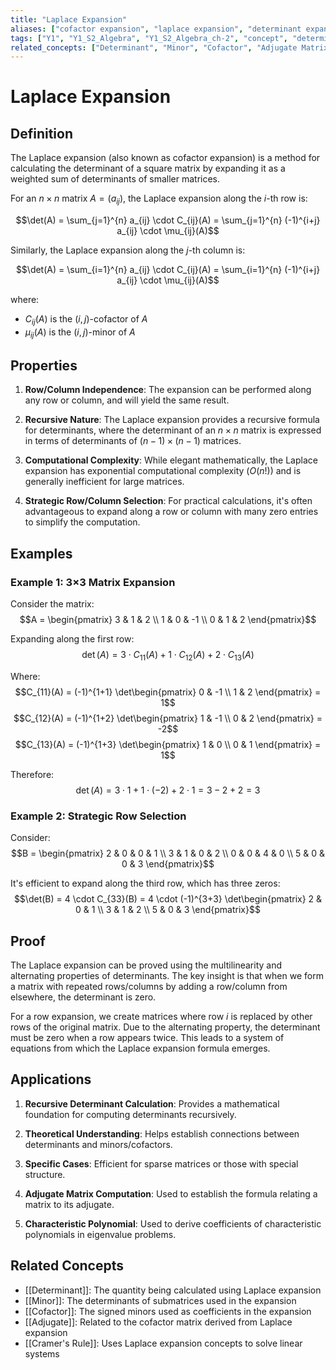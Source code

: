 ```yaml
---
title: "Laplace Expansion"
aliases: ["cofactor expansion", "laplace expansion", "determinant expansion"]
tags: ["Y1", "Y1_S2_Algebra", "Y1_S2_Algebra_ch-2", "concept", "determinant", "matrix", "minor", "cofactor", "adjugate-matrix", "cramer-s-rule", "linear-algebra", "matrix-theory"]
related_concepts: ["Determinant", "Minor", "Cofactor", "Adjugate Matrix", "Cramer's Rule", "Field"]
---
```


# Laplace Expansion

## Definition
The Laplace expansion (also known as cofactor expansion) is a method for calculating the determinant of a square matrix by expanding it as a weighted sum of determinants of smaller matrices. 

For an $n \times n$ matrix $A = (a_{ij})$, the Laplace expansion along the $i$-th row is:

$$\det(A) = \sum_{j=1}^{n} a_{ij} \cdot C_{ij}(A) = \sum_{j=1}^{n} (-1)^{i+j} a_{ij} \cdot \mu_{ij}(A)$$

Similarly, the Laplace expansion along the $j$-th column is:

$$\det(A) = \sum_{i=1}^{n} a_{ij} \cdot C_{ij}(A) = \sum_{i=1}^{n} (-1)^{i+j} a_{ij} \cdot \mu_{ij}(A)$$

where:
- $C_{ij}(A)$ is the $(i,j)$-cofactor of $A$
- $\mu_{ij}(A)$ is the $(i,j)$-minor of $A$

## Properties
1. **Row/Column Independence**: The expansion can be performed along any row or column, and will yield the same result.

2. **Recursive Nature**: The Laplace expansion provides a recursive formula for determinants, where the determinant of an $n \times n$ matrix is expressed in terms of determinants of $(n-1) \times (n-1)$ matrices.

3. **Computational Complexity**: While elegant mathematically, the Laplace expansion has exponential computational complexity ($O(n!)$) and is generally inefficient for large matrices.

4. **Strategic Row/Column Selection**: For practical calculations, it's often advantageous to expand along a row or column with many zero entries to simplify the computation.

## Examples
### Example 1: 3×3 Matrix Expansion
Consider the matrix:
$$A = \begin{pmatrix} 3 & 1 & 2 \\ 1 & 0 & -1 \\ 0 & 1 & 2 \end{pmatrix}$$

Expanding along the first row:
$$\det(A) = 3 \cdot C_{11}(A) + 1 \cdot C_{12}(A) + 2 \cdot C_{13}(A)$$

Where:
$$C_{11}(A) = (-1)^{1+1} \det\begin{pmatrix} 0 & -1 \\ 1 & 2 \end{pmatrix} = 1$$
$$C_{12}(A) = (-1)^{1+2} \det\begin{pmatrix} 1 & -1 \\ 0 & 2 \end{pmatrix} = -2$$
$$C_{13}(A) = (-1)^{1+3} \det\begin{pmatrix} 1 & 0 \\ 0 & 1 \end{pmatrix} = 1$$

Therefore:
$$\det(A) = 3 \cdot 1 + 1 \cdot (-2) + 2 \cdot 1 = 3 - 2 + 2 = 3$$

### Example 2: Strategic Row Selection
Consider:
$$B = \begin{pmatrix} 2 & 0 & 0 & 1 \\ 3 & 1 & 0 & 2 \\ 0 & 0 & 4 & 0 \\ 5 & 0 & 0 & 3 \end{pmatrix}$$

It's efficient to expand along the third row, which has three zeros:
$$\det(B) = 4 \cdot C_{33}(B) = 4 \cdot (-1)^{3+3} \det\begin{pmatrix} 2 & 0 & 1 \\ 3 & 1 & 2 \\ 5 & 0 & 3 \end{pmatrix}$$

## Proof
The Laplace expansion can be proved using the multilinearity and alternating properties of determinants. The key insight is that when we form a matrix with repeated rows/columns by adding a row/column from elsewhere, the determinant is zero.

For a row expansion, we create matrices where row $i$ is replaced by other rows of the original matrix. Due to the alternating property, the determinant must be zero when a row appears twice. This leads to a system of equations from which the Laplace expansion formula emerges.

## Applications
1. **Recursive Determinant Calculation**: Provides a mathematical foundation for computing determinants recursively.

2. **Theoretical Understanding**: Helps establish connections between determinants and minors/cofactors.

3. **Specific Cases**: Efficient for sparse matrices or those with special structure.

4. **Adjugate Matrix Computation**: Used to establish the formula relating a matrix to its adjugate.

5. **Characteristic Polynomial**: Used to derive coefficients of characteristic polynomials in eigenvalue problems.

## Related Concepts
- [[Determinant]]: The quantity being calculated using Laplace expansion
- [[Minor]]: The determinants of submatrices used in the expansion
- [[Cofactor]]: The signed minors used as coefficients in the expansion
- [[Adjugate]]: Related to the cofactor matrix derived from Laplace expansion
- [[Cramer's Rule]]: Uses Laplace expansion concepts to solve linear systems
